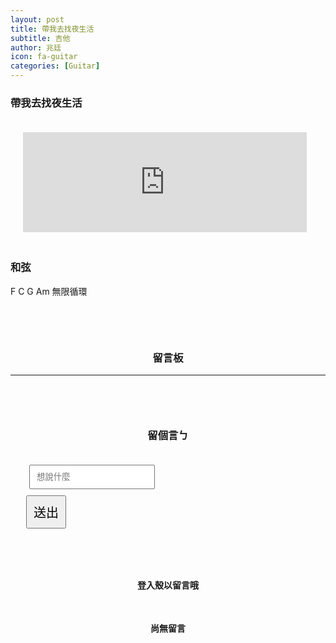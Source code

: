```yaml
---
layout: post
title: 帶我去找夜生活
subtitle: 吉他
author: 兆廷
icon: fa-guitar
categories: [Guitar]
---
```


<h3>帶我去找夜生活</h3>
<iframe width="90%" height="160" src="https://clyp.it/ijqxzkrr/widget" frameborder="0" style="margin: 20px;"></iframe>

<h3>和弦</h3>
<p>F C G Am 無限循環</p>

<br>


<div>
	<h3 style="text-align: center; padding-top: 30px;">留言板</h3>
</div>

<div style="max-width: 700px; margin: auto;">
<hr>
  <div class="logged-in">
    <form id="comment" style="padding-left: 25px; padding-right: 25px;">
      <h3 style="text-align: center; padding-top: 60px; padding-bottom: 10px;">留個言ㄅ</h3>
      <div class="row" style="margin-top: 10px;">
        <div class="10u 12u$(mobile)" style="padding-left: 5px; padding-right: 5px;">
          <input id="message" type="text" name="message" style=" padding: 10px; margin-top: 10px;" placeholder="想說什麼">
        </div>
        <div class="2u 12u$(mobile)" >
          <button type="submit" style="font-size: 20px; padding: 10px; margin-top: 10px;">送出</button>
        </div>
      </div>
    </form>
  </div>
  <div class="logged-out">
    <h4 style="text-align: center; padding-top: 60px; padding-bottom: 10px;">登入殼以留言哦</h4>
  </div>
<div class="comments"><h4 class="nocomments" style="text-align: center; padding-top: 20px;">尚無留言</h4></div>

</div>


<script src="https://www.gstatic.com/firebasejs/5.6.0/firebase-app.js"></script>
<script src="https://www.gstatic.com/firebasejs/5.6.0/firebase-auth.js"></script>
<script src="https://www.gstatic.com/firebasejs/5.6.0/firebase-firestore.js"></script>
<script src="https://www.gstatic.com/firebasejs/5.6.0/firebase-functions.js"></script>
	  
<script>
		  // Initialize Firebase
		  var firebaseConfig = {
		  apiKey: "AIzaSyCClEanlAW2spOZGMd5EYfwhSkNj_Piz5Y",
		  authDomain: "jack34672-f6932.firebaseapp.com",
		  databaseURL: "https://jack34672-f6932.firebaseio.com",
		  projectId: "jack34672-f6932",
		};
      firebase.initializeApp(firebaseConfig);
      
      const logout = document.querySelector('#logout');
      logout.addEventListener('click', (e) => {
          e.preventDefault();
          auth.signOut();
          console.log('signout')
          location.replace("https://jack34672.github.io/blog")
      });

      const loggedOutLinks = document.querySelectorAll('.logged-out');
      const loggedInLinks = document.querySelectorAll('.logged-in');
      const accountDetails = document.querySelector('.account-details');
      const titleDetails = document.querySelector('.title-details');
		  firebase.auth().onAuthStateChanged(user =>{
        if(user){
            //console.log('user logged in: ', user);
            user.getIdTokenResult().then(idTokenResult => {
                user.admin = idTokenResult.claims.admin;
                loggedInLinks.forEach(item => item.style.display = 'block');
                loggedOutLinks.forEach(item => item.style.display = 'none');

                // account info
                db.collection('users').doc(user.uid).get().then(doc => {
                  const html = `
                    <h1 id="title">${doc.data().user}</h1>
                    <p>${user.email}</p>
                    <p style="color: pink;">${user.admin ? '管理員' : '一般用戶'}</p>
                  `;
                  accountDetails.innerHTML = html;
                  const html2 = `
                    <h2 style="text-align: center; color: white;">
                      ${doc.data().user}，歡迎回來
                    </h2>
                  `;
                  titleDetails.innerHTML = html2;
                })
            })
        } else { 
            //console.log('user logged out.');
            loggedOutLinks.forEach(item => item.style.display = 'block');
            loggedInLinks.forEach(item => item.style.display = 'none');
            accountDetails.innerHTML = `<h1 id="title" href="/">廢文集散地</h1><p>@jack34672</p>`;
            titleDetails.innerHTML = ``;
        }
    })
		</script>
<script src="assets/js/auth.js"></script>
<script src="assets/js/index.js"></script>


<script src="https://code.jquery.com/jquery-1.11.3.min.js"></script> 
<script> $(".click").click(function(){ $(".expand").slideToggle(); }); </script>


<script src="https://cdn.firebase.com/js/client/2.2.1/firebase.js"></script>
<script src="https://ajax.googleapis.com/ajax/libs/jquery/1.11.3/jquery.min.js"></script>
<script src="https://cdnjs.cloudflare.com/ajax/libs/moment.js/2.11.0/moment.min.js"></script>
<script src="https://cdnjs.cloudflare.com/ajax/libs/blueimp-md5/2.1.0/js/md5.js"></script>
<script>

$(function() {
  var ref = new Firebase("https://jack34672-f6932.firebaseio.com/"),
    postRef = ref.child(slugify(window.location.pathname));
    var commentnum = 0;
    postRef.on("child_added", function(snapshot) {
      var newPost = snapshot.val();
      $(".comments").prepend('<div class="comment" style="max-width: 400px; margin: auto;">' +
          '<div class="row">'+
          '<div class="4u" style="padding: 0px;">' + 
          '<img src="https://api.adorable.io/avatars/150/' + escapeHtml(newPost.md5Email) + '@adorable.io.png" style="width: 80px; border-radius: 10px; height: auto; margin-left: 30px;"/> ' + 
          '</div>'+
          '<div class="8u" style="padding: 0px;">' + 
            '<h4 style="padding-top: 10px; text-align:center; display: inline;">' + escapeHtml(newPost.name) + '</h4>' +
            '<h5 class="date" style="text-align:center; display: inline; padding-top: 10px; padding-left: 5px;">(' + moment(newPost.postedAt).fromNow() + ')</h5>'+ 
            '<h4 style="padding-top: 10px; display: inline;">：</h4>' +
          '<p style=" margin-bottom: 0px; font-size: 1.35em;">' + escapeHtml(newPost.message)  + '</p>' +
          '</div></div></div>');
      if(commentnum==0){
        $(".nocomments").remove();
      }
            commentnum++;
    });

    $("#comment").submit(function() {
      if($("#message").val()!=''){
        const user =  firebase.auth().currentUser;
        db.collection('users').doc(user.uid).get().then(doc => {
          $.post('https://script.google.com/macros/s/AKfycbzNV6XM5rSNEWYgt22-3r5kwHCyKE9WToFMND47cPnTyRBZIasI/exec',
            {msg: doc.data().user + ' 回覆了你在 ' + window.location.pathname + ' 的貼文，留言內容：' + $("#message").val()},
            function(e){
              console.log(e);
          });
          var a = postRef.push();
          a.set({
            name: doc.data().user,
            message: $("#message").val(),
            md5Email: doc.data().user,
            postedAt: Firebase.ServerValue.TIMESTAMP
          });
          $("input[type=text], textarea").val("");
          
        });
      }

      return false;

    });
});

function slugify(text) {
  return text.toString().toLowerCase().trim()
    .replace(/&/g, '-and-')
    .replace(/[\s\W-]+/g, '-')
    .replace(/[^a-zA-Z0-9-_]+/g,'');
}


function escapeHtml(str) {
    var div = document.createElement('div');
    div.appendChild(document.createTextNode(str));
    return div.innerHTML;
}

</script>